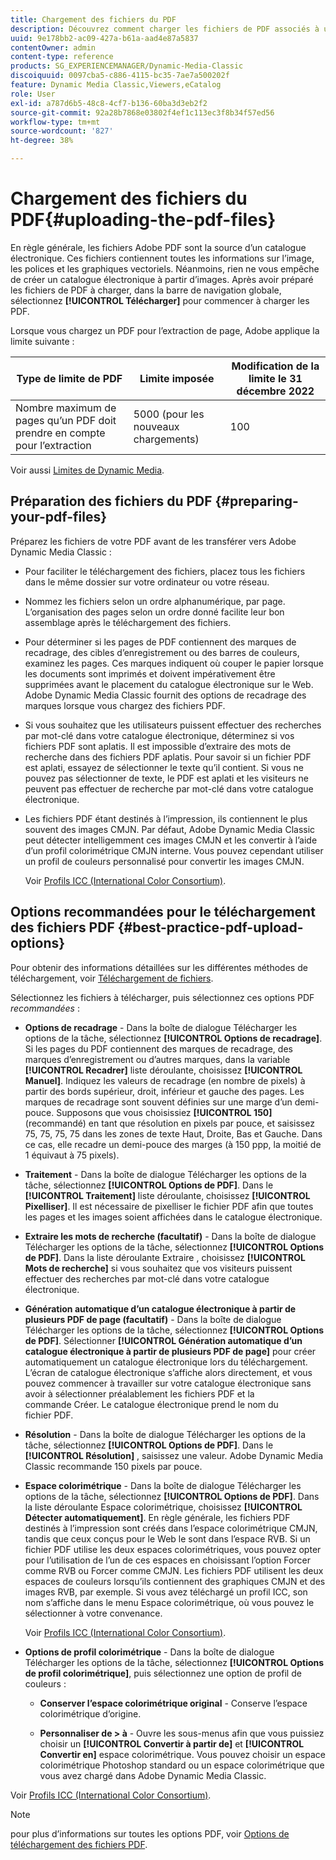 ```yaml
---
title: Chargement des fichiers du PDF
description: Découvrez comment charger les fichiers de PDF associés à un catalogue électronique dans Adobe Dynamic Media Classic.
uuid: 9e178bb2-ac09-427a-b61a-aad4e87a5837
contentOwner: admin
content-type: reference
products: SG_EXPERIENCEMANAGER/Dynamic-Media-Classic
discoiquuid: 0097cba5-c886-4115-bc35-7ae7a500202f
feature: Dynamic Media Classic,Viewers,eCatalog
role: User
exl-id: a787d6b5-48c8-4cf7-b136-60ba3d3eb2f2
source-git-commit: 92a28b7868e03802f4ef1c113ec3f8b34f57ed56
workflow-type: tm+mt
source-wordcount: '827'
ht-degree: 38%

---
```


# Chargement des fichiers du PDF{#uploading-the-pdf-files}

En règle générale, les fichiers Adobe PDF sont la source d’un catalogue électronique. Ces fichiers contiennent toutes les informations sur l’image, les polices et les graphiques vectoriels. Néanmoins, rien ne vous empêche de créer un catalogue électronique à partir d’images. Après avoir préparé les fichiers de PDF à charger, dans la barre de navigation globale, sélectionnez **[!UICONTROL Télécharger]** pour commencer à charger les PDF.

Lorsque vous chargez un PDF pour l’extraction de page, Adobe applique la limite suivante :

| Type de limite de PDF | Limite imposée | Modification de la limite le 31 décembre 2022 |
| --- | --- | --- |
| Nombre maximum de pages qu’un PDF doit prendre en compte pour l’extraction | 5000 (pour les nouveaux chargements) | 100 |

Voir aussi [Limites de Dynamic Media](/help/limitations.md).

<!-- 
>[!NOTE]
>
>When you upload a PDF for page extraction, Adobe imposes the following best practice guideline and enforced limit.d
>
>* Maximum page size of a PDF to be considered for extraction
>   * Best practice: 100
>   * Enforced limit: 1000 (for refresh uploads) -->

## Préparation des fichiers du PDF {#preparing-your-pdf-files}

Préparez les fichiers de votre PDF avant de les transférer vers Adobe Dynamic Media Classic :

* Pour faciliter le téléchargement des fichiers, placez tous les fichiers dans le même dossier sur votre ordinateur ou votre réseau.
* Nommez les fichiers selon un ordre alphanumérique, par page. L’organisation des pages selon un ordre donné facilite leur bon assemblage après le téléchargement des fichiers.
* Pour déterminer si les pages de PDF contiennent des marques de recadrage, des cibles d’enregistrement ou des barres de couleurs, examinez les pages. Ces marques indiquent où couper le papier lorsque les documents sont imprimés et doivent impérativement être supprimées avant le placement du catalogue électronique sur le Web. Adobe Dynamic Media Classic fournit des options de recadrage des marques lorsque vous chargez des fichiers PDF.
* Si vous souhaitez que les utilisateurs puissent effectuer des recherches par mot-clé dans votre catalogue électronique, déterminez si vos fichiers PDF sont aplatis. Il est impossible d’extraire des mots de recherche dans des fichiers PDF aplatis. Pour savoir si un fichier PDF est aplati, essayez de sélectionner le texte qu’il contient. Si vous ne pouvez pas sélectionner de texte, le PDF est aplati et les visiteurs ne peuvent pas effectuer de recherche par mot-clé dans votre catalogue électronique.
* Les fichiers PDF étant destinés à l’impression, ils contiennent le plus souvent des images CMJN. Par défaut, Adobe Dynamic Media Classic peut détecter intelligemment ces images CMJN et les convertir à l’aide d’un profil colorimétrique CMJN interne. Vous pouvez cependant utiliser un profil de couleurs personnalisé pour convertir les images CMJN.

   Voir [Profils ICC (International Color Consortium)](icc-profiles.md#icc_profiles).

## Options recommandées pour le téléchargement des fichiers PDF {#best-practice-pdf-upload-options}

Pour obtenir des informations détaillées sur les différentes méthodes de téléchargement, voir [Téléchargement de fichiers](uploading-files.md#uploading_your_files).

Sélectionnez les fichiers à télécharger, puis sélectionnez ces options PDF *recommandées* :

* **Options de recadrage** - Dans la boîte de dialogue Télécharger les options de la tâche, sélectionnez **[!UICONTROL Options de recadrage]**. Si les pages du PDF contiennent des marques de recadrage, des marques d’enregistrement ou d’autres marques, dans la variable **[!UICONTROL Recadrer]** liste déroulante, choisissez **[!UICONTROL Manuel]**. Indiquez les valeurs de recadrage (en nombre de pixels) à partir des bords supérieur, droit, inférieur et gauche des pages. Les marques de recadrage sont souvent définies sur une marge d’un demi-pouce. Supposons que vous choisissiez **[!UICONTROL 150]** (recommandé) en tant que résolution en pixels par pouce, et saisissez 75, 75, 75, 75 dans les zones de texte Haut, Droite, Bas et Gauche. Dans ce cas, elle recadre un demi-pouce des marges (à 150 ppp, la moitié de 1 équivaut à 75 pixels).

* **Traitement** - Dans la boîte de dialogue Télécharger les options de la tâche, sélectionnez **[!UICONTROL Options de PDF]**. Dans le **[!UICONTROL Traitement]** liste déroulante, choisissez **[!UICONTROL Pixelliser]**. Il est nécessaire de pixelliser le fichier PDF afin que toutes les pages et les images soient affichées dans le catalogue électronique.

* **Extraire les mots de recherche (facultatif)** - Dans la boîte de dialogue Télécharger les options de la tâche, sélectionnez **[!UICONTROL Options de PDF]**. Dans la liste déroulante Extraire , choisissez **[!UICONTROL Mots de recherche]** si vous souhaitez que vos visiteurs puissent effectuer des recherches par mot-clé dans votre catalogue électronique.

* **Génération automatique d’un catalogue électronique à partir de plusieurs PDF de page (facultatif)** - Dans la boîte de dialogue Télécharger les options de la tâche, sélectionnez **[!UICONTROL Options de PDF]**. Sélectionner **[!UICONTROL Génération automatique d’un catalogue électronique à partir de plusieurs PDF de page]** pour créer automatiquement un catalogue électronique lors du téléchargement. L’écran de catalogue électronique s’affiche alors directement, et vous pouvez commencer à travailler sur votre catalogue électronique sans avoir à sélectionner préalablement les fichiers PDF et la commande Créer. Le catalogue électronique prend le nom du fichier PDF.

* **Résolution** - Dans la boîte de dialogue Télécharger les options de la tâche, sélectionnez **[!UICONTROL Options de PDF]**. Dans le **[!UICONTROL Résolution]** , saisissez une valeur. Adobe Dynamic Media Classic recommande 150 pixels par pouce.

* **Espace colorimétrique** - Dans la boîte de dialogue Télécharger les options de la tâche, sélectionnez **[!UICONTROL Options de PDF]**. Dans la liste déroulante Espace colorimétrique, choisissez **[!UICONTROL Détecter automatiquement]**. En règle générale, les fichiers PDF destinés à l’impression sont créés dans l’espace colorimétrique CMJN, tandis que ceux conçus pour le Web le sont dans l’espace RVB. Si un fichier PDF utilise les deux espaces colorimétriques, vous pouvez opter pour l’utilisation de l’un de ces espaces en choisissant l’option Forcer comme RVB ou Forcer comme CMJN. Les fichiers PDF utilisent les deux espaces de couleurs lorsqu’ils contiennent des graphiques CMJN et des images RVB, par exemple. Si vous avez téléchargé un profil ICC, son nom s’affiche dans le menu Espace colorimétrique, où vous pouvez le sélectionner à votre convenance.

   Voir [Profils ICC (International Color Consortium)](/help/icc-profiles.md).

* **Options de profil colorimétrique** - Dans la boîte de dialogue Télécharger les options de la tâche, sélectionnez **[!UICONTROL Options de profil colorimétrique]**, puis sélectionnez une option de profil de couleurs :

   * **Conserver l’espace colorimétrique original** - Conserve l’espace colorimétrique d’origine.

   * **Personnaliser de > à** - Ouvre les sous-menus afin que vous puissiez choisir un **[!UICONTROL Convertir à partir de]** et **[!UICONTROL Convertir en]** espace colorimétrique. Vous pouvez choisir un espace colorimétrique Photoshop standard ou un espace colorimétrique que vous avez chargé dans Adobe Dynamic Media Classic.

<!-- * **Convert To SRGB** - Converts to SRGB (Standard Red Green Blue). SRGB is the recommended color space for displaying images on web pages. -->

Voir [Profils ICC (International Color Consortium)](icc-profiles.md#icc_profiles).

>[!NOTE]
>
>pour plus d’informations sur toutes les options PDF, voir [Options de téléchargement des fichiers PDF](pdfs.md#pdf_upload_options).
